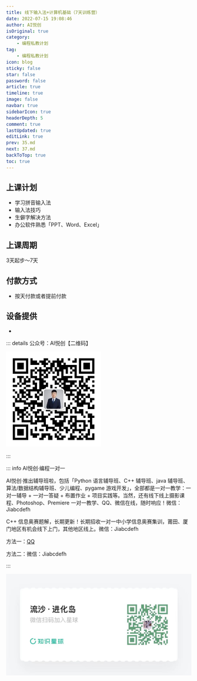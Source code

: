```yaml
---
title: 线下输入法+计算机基础（7天训练营）
date: 2022-07-15 19:08:46
author: AI悦创
isOriginal: true
category: 
    - 编程私教计划
tag:
    - 编程私教计划
icon: blog
sticky: false
star: false
password: false
article: true
timeline: true
image: false
navbar: true
sidebarIcon: true
headerDepth: 5
comment: true
lastUpdated: true
editLink: true
prev: 35.md
next: 37.md
backToTop: true
toc: true
---
```


## 上课计划

- 学习拼音输入法
- 输入法技巧
- 生僻字解决方法
- 办公软件熟悉「PPT、Word、Excel」

## 上课周期

3天起步～7天

## 付款方式

- 按天付款或者提前付款

## 设备提供

- 

::: details 公众号：AI悦创【二维码】

![](/gzh.jpg)

:::

::: info AI悦创·编程一对一

AI悦创·推出辅导班啦，包括「Python 语言辅导班、C++ 辅导班、java 辅导班、算法/数据结构辅导班、少儿编程、pygame 游戏开发」，全部都是一对一教学：一对一辅导 + 一对一答疑 + 布置作业 + 项目实践等。当然，还有线下线上摄影课程、Photoshop、Premiere 一对一教学、QQ、微信在线，随时响应！微信：Jiabcdefh

C++ 信息奥赛题解，长期更新！长期招收一对一中小学信息奥赛集训，莆田、厦门地区有机会线下上门，其他地区线上。微信：Jiabcdefh

方法一：[QQ](http://wpa.qq.com/msgrd?v=3&uin=1432803776&site=qq&menu=yes)

方法二：微信：Jiabcdefh

:::

![](/zsxq.jpg)



